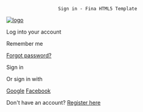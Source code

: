                        Sign in - Fina HTML5 Template

[![logo](img/in-lazy.gif)](index.html)

Log into your account

 Remember me

[Forgot password?](#)

Sign in

Or sign in with

[Google](#) [Facebook](#)

Don't have an account? [Register here](#)